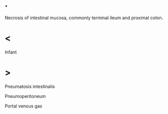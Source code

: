 # .

Necrosis of intestinal mucosa, commonly terminal ileum and proximal colon.

# <

Infant

# >

Pneumatosis intestinalis

Pneumoperitoneum

Portal venous gas
